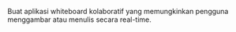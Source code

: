 Buat aplikasi whiteboard kolaboratif yang memungkinkan pengguna menggambar atau menulis secara real-time. 
